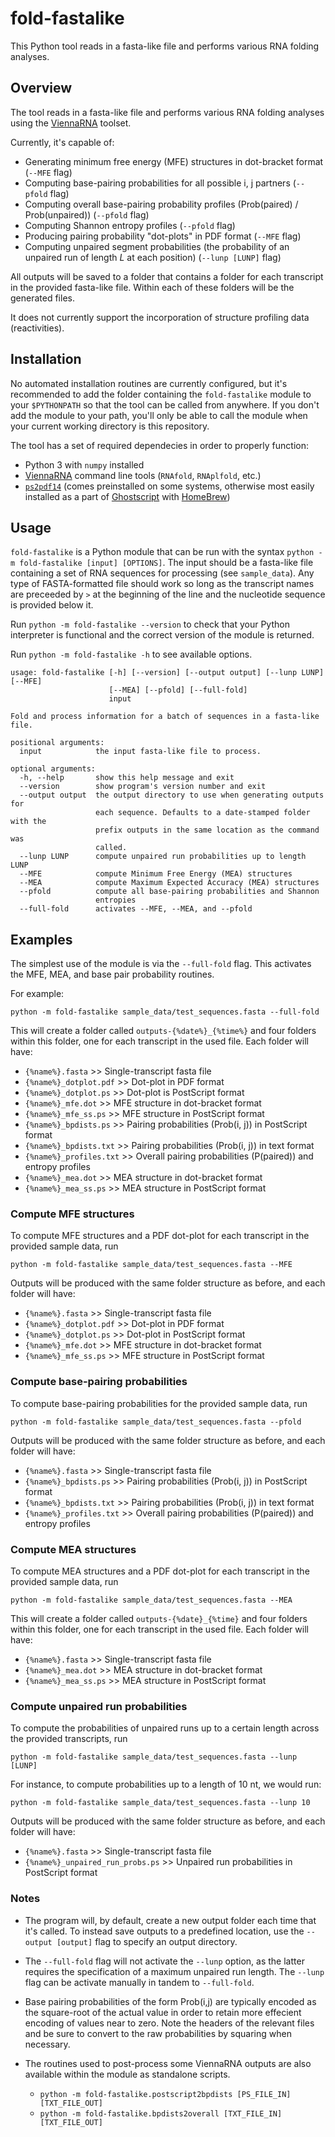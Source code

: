 # fold-fastalike


This Python tool reads in a fasta-like file and performs various RNA folding analyses.


## Overview

The tool reads in a fasta-like file and performs various RNA folding analyses using the [ViennaRNA](https://www.tbi.univie.ac.at/RNA/) toolset.

Currently, it's capable of:
* Generating minimum free energy (MFE) structures in dot-bracket format (`--MFE` flag)
* Computing base-pairing probabilities for all possible i, j partners (`--pfold` flag)
* Computing overall base-pairing probability profiles (Prob(paired) / Prob(unpaired)) (`--pfold` flag)
* Computing Shannon entropy profiles (`--pfold` flag)
* Producing pairing probability "dot-plots" in PDF format (`--MFE` flag)
* Computing unpaired segment probabilities (the probability of an unpaired run of length *L* at each position) (`--lunp [LUNP]` flag)
 
All outputs will be saved to a folder that contains a folder for each transcript in the provided fasta-like file. Within each of these folders will be the generated files.

It does not currently support the incorporation of structure profiling data (reactivities).


## Installation

No automated installation routines are currently configured, but it's recommended to add the folder containing the `fold-fastalike` module to your `$PYTHONPATH` so that the tool can be called from anywhere. If you don't add the module to your path, you'll only be able to call the module when your current working directory is this repository.

The tool has a set of required dependecies in order to properly function:
* Python 3 with `numpy` installed
* [ViennaRNA](https://www.tbi.univie.ac.at/RNA/documentation.html) command line tools (`RNAfold`, `RNAplfold`, etc.)
* [`ps2pdf14`](https://manpages.debian.org/stretch/ghostscript/ps2pdf14.1.en.html) (comes preinstalled on some systems, otherwise most easily installed as a part of [Ghostscript](https://www.ghostscript.com) with [HomeBrew](https://formulae.brew.sh/formula/ghostscript))


## Usage

`fold-fastalike` is a Python module that can be run with the syntax `python -m fold-fastalike [input] [OPTIONS]`. The input should be a fasta-like file containing a set of RNA sequences for processing (see `sample_data`). Any type of FASTA-formatted file should work so long as the transcript names are preceeded by `>` at the beginning of the line and the nucleotide sequence is provided below it.

Run `python -m fold-fastalike --version` to check that your Python interpreter is functional and the correct version of the module is returned.

Run `python -m fold-fastalike -h` to see available options.

```
usage: fold-fastalike [-h] [--version] [--output output] [--lunp LUNP] [--MFE]
                      [--MEA] [--pfold] [--full-fold]
                      input

Fold and process information for a batch of sequences in a fasta-like file.

positional arguments:
  input            the input fasta-like file to process.

optional arguments:
  -h, --help       show this help message and exit
  --version        show program's version number and exit
  --output output  the output directory to use when generating outputs for
                   each sequence. Defaults to a date-stamped folder with the
                   prefix outputs in the same location as the command was
                   called.
  --lunp LUNP      compute unpaired run probabilities up to length LUNP
  --MFE            compute Minimum Free Energy (MEA) structures
  --MEA            compute Maximum Expected Accuracy (MEA) structures
  --pfold          compute all base-pairing probabilities and Shannon
                   entropies
  --full-fold      activates --MFE, --MEA, and --pfold

  ```

## Examples

The simplest use of the module is via the `--full-fold` flag. This activates the MFE, MEA, and base pair probability routines.

For example: 

`python -m fold-fastalike sample_data/test_sequences.fasta --full-fold`

This will create a folder called `outputs-{%date%}_{%time%}` and four folders within this folder, one for each transcript in the used file. Each folder will have:

* `{%name%}.fasta` >> Single-transcript fasta file
* `{%name%}_dotplot.pdf` >> Dot-plot in PDF format
* `{%name%}_dotplot.ps` >> Dot-plot is PostScript format
* `{%name%}_mfe.dot` >> MFE structure in dot-bracket format
* `{%name%}_mfe_ss.ps` >> MFE structure in PostScript format
* `{%name%}_bpdists.ps` >> Pairing probabilities (Prob(i, j)) in PostScript format
* `{%name%}_bpdists.txt` >> Pairing probabilities (Prob(i, j)) in text format
* `{%name%}_profiles.txt` >> Overall pairing probabilities (P(paired)) and entropy profiles
* `{%name%}_mea.dot` >> MEA structure in dot-bracket format
* `{%name%}_mea_ss.ps` >> MEA structure in PostScript format


### Compute MFE structures

To compute MFE structures and a PDF dot-plot for each transcript in the provided sample data, run

`python -m fold-fastalike sample_data/test_sequences.fasta --MFE`

Outputs will be produced with the same folder structure as before, and each folder will have:

* `{%name%}.fasta` >> Single-transcript fasta file
* `{%name%}_dotplot.pdf` >> Dot-plot in PDF format
* `{%name%}_dotplot.ps` >> Dot-plot in PostScript format
* `{%name%}_mfe.dot` >> MFE structure in dot-bracket format
* `{%name%}_mfe_ss.ps` >> MFE structure in PostScript format


### Compute base-pairing probabilities

To compute base-pairing probabilities for the provided sample data, run

`python -m fold-fastalike sample_data/test_sequences.fasta --pfold`

Outputs will be produced with the same folder structure as before, and each folder will have:

* `{%name%}.fasta` >> Single-transcript fasta file
* `{%name%}_bpdists.ps` >> Pairing probabilities (Prob(i, j)) in PostScript format
* `{%name%}_bpdists.txt` >> Pairing probabilities (Prob(i, j)) in text format
* `{%name%}_profiles.txt` >> Overall pairing probabilities (P(paired)) and entropy profiles


### Compute MEA structures

To compute MEA structures and a PDF dot-plot for each transcript in the provided sample data, run

`python -m fold-fastalike sample_data/test_sequences.fasta --MEA`

This will create a folder called `outputs-{%date}_{%time}` and four folders within this folder, one for each transcript in the used file. Each folder will have:

* `{%name%}.fasta` >> Single-transcript fasta file
* `{%name%}_mea.dot` >> MEA structure in dot-bracket format
* `{%name%}_mea_ss.ps` >> MEA structure in PostScript format


### Compute unpaired run probabilities

To compute the probabilities of unpaired runs up to a certain length across the provided transcripts, run

`python -m fold-fastalike sample_data/test_sequences.fasta --lunp [LUNP]`

For instance, to compute probabilities up to a length of 10 nt, we would run:

`python -m fold-fastalike sample_data/test_sequences.fasta --lunp 10`

Outputs will be produced with the same folder structure as before, and each folder will have:

* `{%name%}.fasta` >> Single-transcript fasta file
* `{%name%}_unpaired_run_probs.ps` >> Unpaired run probabilities in PostScript format


### Notes

* The program will, by default, create a new output folder each time that it's called. To instead save outputs to a predefined location, use the `--output [output]` flag to specify an output directory.

* The `--full-fold` flag will not activate the `--lunp` option, as the latter requires the specification of a maximum unpaired run length. The `--lunp` flag can be activate manually in tandem to `--full-fold`.

* Base pairing probabilities of the form Prob(i,j) are typically encoded as the square-root of the actual value in order to retain more effecient encoding of values near to zero. Note the headers of the relevant files and be sure to convert to the raw probabilities by squaring when necessary.

* The routines used to post-process some ViennaRNA outputs are also available within the module as standalone scripts.
    * `python -m fold-fastalike.postscript2bpdists [PS_FILE_IN] [TXT_FILE_OUT]`
    * `python -m fold-fastalike.bpdists2overall [TXT_FILE_IN] [TXT_FILE_OUT]`